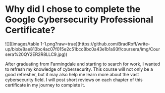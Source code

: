 <h1>Why did I chose to complete the <a hreff= "https://www.coursera.org/professional-certificates/google-cybersecurity"> Google Cybersecurity 
  Professional Certificate? </a></h1>
  ![]([images/table 1-1.png?raw=true](https://github.com/BradRoff/write-up/blob/8ae813bc4ac07f015e2c51bcc8bc0a43e1b1a93f/coursera/img/Coursera%20QY2ER2R8LLC9.jpg))
<p>After graduating from Farmingdale and starting to search for work, I wanted to refresh my knowledge of cybersecurity. 
  This course will not only be a good refresher, but it may also help me learn more about the vast cybersecurity field. 
  I will post short reviews on each chapter of this certificate in my journey to complete it.

</p>

